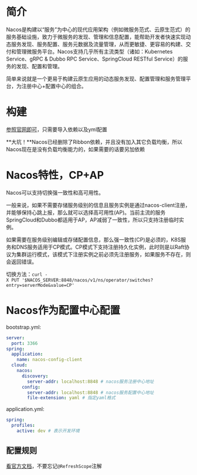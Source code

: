 # 简介

Nacos是构建以“服务”为中心的现代应用架构（例如微服务范式、云原生范式）的服务基础设施，致力于微服务的发现、管理和信息配置，能帮助开发者快速实现动态服务发现、服务配置、服务元数据及流量管理，从而更敏捷、更容易的构建、交付和管理微服务平台。Nacos支持几乎所有主流类型（诸如：Kubernetes Service、gRPC &amp; Dubbo RPC Service、SpringCloud RESTful Service）的服务的发现、配置和管理。

简单来说就是一个更易于构建云原生应用的动态服务发现、配置管理和服务管理平台，为注册中心+配置中心的组合。



# 构建

[参照官网即可](https://spring-cloud-alibaba-group.github.io/github-pages/hoxton/en-us/index.html)，只需要导入依赖以及yml配置

**大坑！**Nacos已经删除了Ribbon依赖，并且没有加入其它负载均衡，所以Nacos现在是没有负载均衡能力的，如果需要的话要另加依赖



# Nacos特性，CP+AP

Nacos可以支持切换强一致性和高可用性。

一般来说，如果不需要存储服务级别的信息且服务实例是通过nacos-client注册，并能够保持心跳上报，那么就可以选择高可用性(AP)。当前主流的服务SpringCloud和Dubbo都适用于AP，AP减弱了一致性，所以只支持注册临时实例。

如果需要在服务级别编辑或存储配置信息，那么强一致性(CP)是必须的，K8S服务和DNS服务适用于CP模式。CP模式下支持注册持久化实例，此时则是以Raft协议为集群运行模式，该模式下注册实例之前必须先注册服务，如果服务不存在，则会返回错误。

切换方法：`curl -X PUT '$NACOS_SERVER:8848/nacos/v1/ns/operator/switches?entry=serverMode&value=CP'`



# Nacos作为配置中心配置

bootstrap.yml:

```yaml
server:
  port: 3366
spring:
  application:
    name: nacos-config-client
  cloud:
    nacos:
      discovery:
        server-addr: localhost:8848 # nacos服务注册中心地址
      config:
        server-addr: localhost:8848 # nacos服务配置中心地址
        file-extension: yaml # 指定yaml格式
```

application.yml:

```yaml
spring:
  profiles:
    active: dev # 表示开发环境
```

## 配置规则

[看官方文档](https://nacos.io/zh-cn/docs/quick-start-spring-cloud.html)，不要忘记`@RefreshScope`注解